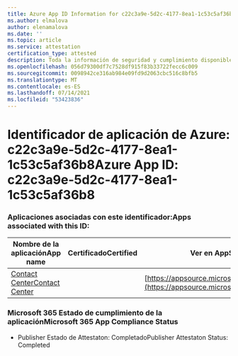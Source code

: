 ```yaml
---
title: Azure App ID Information for c22c3a9e-5d2c-4177-8ea1-1c53c5af36b8
ms.author: elmalova
author: elenamalova
ms.date: ''
ms.topic: article
ms.service: attestation
certification_type: attested
description: Toda la información de seguridad y cumplimiento disponible para c22c3a9e-5d2c-4177-8ea1-1c53c5af36b8.
ms.openlocfilehash: 056d79300df7c7528df915f83b33722fecc6c009
ms.sourcegitcommit: 0098942ce316ab984e09fd9d2063cbc516c8bfb5
ms.translationtype: MT
ms.contentlocale: es-ES
ms.lasthandoff: 07/14/2021
ms.locfileid: "53423836"
---
```

# <a name="azure-app-id-c22c3a9e-5d2c-4177-8ea1-1c53c5af36b8"></a><span data-ttu-id="19814-103">Identificador de aplicación de Azure: c22c3a9e-5d2c-4177-8ea1-1c53c5af36b8</span><span class="sxs-lookup"><span data-stu-id="19814-103">Azure App ID: c22c3a9e-5d2c-4177-8ea1-1c53c5af36b8</span></span>


### <a name="apps-associated-with-this-id"></a><span data-ttu-id="19814-104">Aplicaciones asociadas con este identificador:</span><span class="sxs-lookup"><span data-stu-id="19814-104">Apps associated with this ID:</span></span>
| <span data-ttu-id="19814-105">**Nombre de la aplicación**</span><span class="sxs-lookup"><span data-stu-id="19814-105">**App name**</span></span> | <span data-ttu-id="19814-106">**Certificado**</span><span class="sxs-lookup"><span data-stu-id="19814-106">**Certified**</span></span> | <span data-ttu-id="19814-107">**Ver en AppSource**</span><span class="sxs-lookup"><span data-stu-id="19814-107">**View in AppSource**</span></span> |
|-|-|-|
| [<span data-ttu-id="19814-108">Contact Center</span><span class="sxs-lookup"><span data-stu-id="19814-108">Contact Center</span></span>](https://docs.microsoft.com/en-us/microsoft-365-app-certification/forward/WA200001428) |  | [https://appsource.microsoft.com/product/office/WA200001428](https://appsource.microsoft.com/product/office/WA200001428) |

### <a name="microsoft-365-app-compliance-status"></a><span data-ttu-id="19814-109">Microsoft 365 Estado de cumplimiento de la aplicación</span><span class="sxs-lookup"><span data-stu-id="19814-109">Microsoft 365 App Compliance Status</span></span>
- <span data-ttu-id="19814-110">Publisher Estado de Attestaton: Completado</span><span class="sxs-lookup"><span data-stu-id="19814-110">Publisher Attestaton Status: Completed</span></span>
